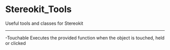 # Stereokit_Tools
Useful tools and classes for Stereokit

---------------------------------------------------
-Touchable
Executes the provided function when the object is touched, held or clicked
